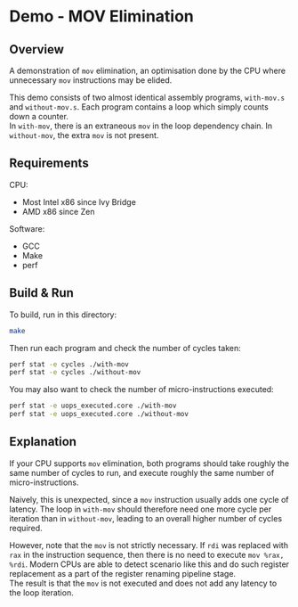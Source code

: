 # Demo - MOV Elimination

## Overview

A demonstration of `mov` elimination, an optimisation done by the CPU where unnecessary `mov` instructions may be elided.

This demo consists of two almost identical assembly programs, `with-mov.s` and `without-mov.s`. Each program contains a loop which simply counts down a counter.  
In `with-mov`, there is an extraneous `mov` in the loop dependency chain. In `without-mov`, the extra `mov` is not present.

## Requirements

CPU:
- Most Intel x86 since Ivy Bridge
- AMD x86 since Zen

Software:
- GCC
- Make
- perf

## Build & Run

To build, run in this directory:

```bash
make
```

Then run each program and check the number of cycles taken:

```bash
perf stat -e cycles ./with-mov
perf stat -e cycles ./without-mov
```

You may also want to check the number of micro-instructions executed:
```bash
perf stat -e uops_executed.core ./with-mov
perf stat -e uops_executed.core ./without-mov
```

## Explanation

If your CPU supports `mov` elimination, both programs should take roughly the same number of cycles to run, and execute roughly the same number of micro-instructions.

Naively, this is unexpected, since a `mov` instruction usually adds one cycle of latency. The loop in `with-mov` should therefore need one more cycle per iteration than in `without-mov`, leading to an overall higher number of cycles required.

However, note that the `mov` is not strictly necessary. If `rdi` was replaced with `rax` in the instruction sequence, then there is no need to execute `mov %rax, %rdi`. Modern CPUs are able to detect scenario like this and do such register replacement as a part of the register renaming pipeline stage.  
The result is that the `mov` is not executed and does not add any latency to the loop iteration.
